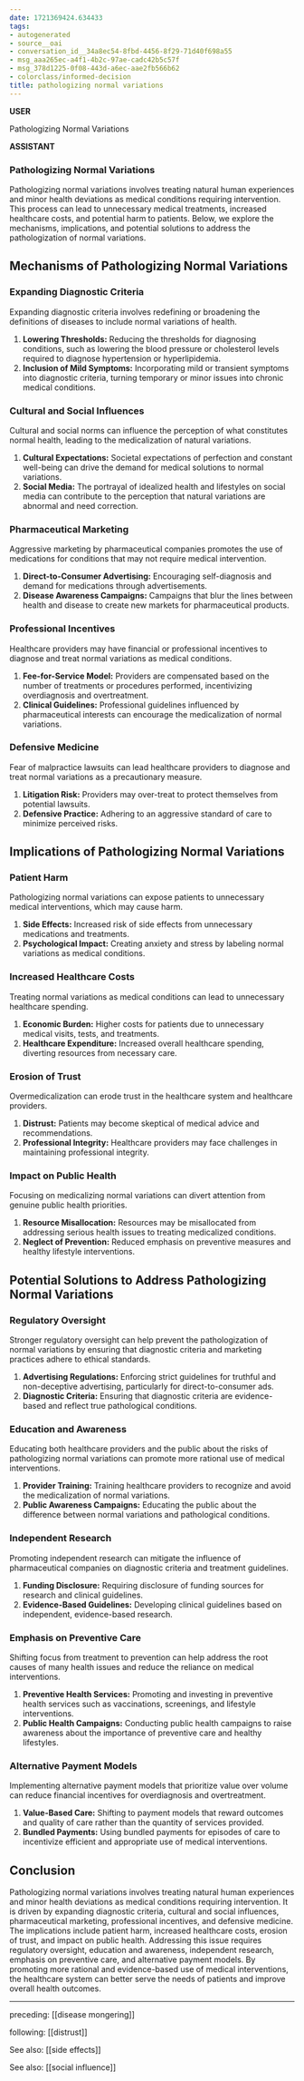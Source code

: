 ```yaml
---
date: 1721369424.634433
tags:
- autogenerated
- source__oai
- conversation_id__34a8ec54-8fbd-4456-8f29-71d40f698a55
- msg_aaa265ec-a4f1-4b2c-97ae-cadc42b5c57f
- msg_378d1225-0f08-443d-a6ec-aae2fb566b62
- colorclass/informed-decision
title: pathologizing normal variations
---
```


**USER**

Pathologizing Normal Variations


**ASSISTANT**

### Pathologizing Normal Variations

Pathologizing normal variations involves treating natural human experiences and minor health deviations as medical conditions requiring intervention. This process can lead to unnecessary medical treatments, increased healthcare costs, and potential harm to patients. Below, we explore the mechanisms, implications, and potential solutions to address the pathologization of normal variations.

## Mechanisms of Pathologizing Normal Variations

### Expanding Diagnostic Criteria
Expanding diagnostic criteria involves redefining or broadening the definitions of diseases to include normal variations of health.

1. **Lowering Thresholds:** Reducing the thresholds for diagnosing conditions, such as lowering the blood pressure or cholesterol levels required to diagnose hypertension or hyperlipidemia.
2. **Inclusion of Mild Symptoms:** Incorporating mild or transient symptoms into diagnostic criteria, turning temporary or minor issues into chronic medical conditions.

### Cultural and Social Influences
Cultural and social norms can influence the perception of what constitutes normal health, leading to the medicalization of natural variations.

1. **Cultural Expectations:** Societal expectations of perfection and constant well-being can drive the demand for medical solutions to normal variations.
2. **Social Media:** The portrayal of idealized health and lifestyles on social media can contribute to the perception that natural variations are abnormal and need correction.

### Pharmaceutical Marketing
Aggressive marketing by pharmaceutical companies promotes the use of medications for conditions that may not require medical intervention.

1. **Direct-to-Consumer Advertising:** Encouraging self-diagnosis and demand for medications through advertisements.
2. **Disease Awareness Campaigns:** Campaigns that blur the lines between health and disease to create new markets for pharmaceutical products.

### Professional Incentives
Healthcare providers may have financial or professional incentives to diagnose and treat normal variations as medical conditions.

1. **Fee-for-Service Model:** Providers are compensated based on the number of treatments or procedures performed, incentivizing overdiagnosis and overtreatment.
2. **Clinical Guidelines:** Professional guidelines influenced by pharmaceutical interests can encourage the medicalization of normal variations.

### Defensive Medicine
Fear of malpractice lawsuits can lead healthcare providers to diagnose and treat normal variations as a precautionary measure.

1. **Litigation Risk:** Providers may over-treat to protect themselves from potential lawsuits.
2. **Defensive Practice:** Adhering to an aggressive standard of care to minimize perceived risks.

## Implications of Pathologizing Normal Variations

### Patient Harm
Pathologizing normal variations can expose patients to unnecessary medical interventions, which may cause harm.

1. **Side Effects:** Increased risk of side effects from unnecessary medications and treatments.
2. **Psychological Impact:** Creating anxiety and stress by labeling normal variations as medical conditions.

### Increased Healthcare Costs
Treating normal variations as medical conditions can lead to unnecessary healthcare spending.

1. **Economic Burden:** Higher costs for patients due to unnecessary medical visits, tests, and treatments.
2. **Healthcare Expenditure:** Increased overall healthcare spending, diverting resources from necessary care.

### Erosion of Trust
Overmedicalization can erode trust in the healthcare system and healthcare providers.

1. **Distrust:** Patients may become skeptical of medical advice and recommendations.
2. **Professional Integrity:** Healthcare providers may face challenges in maintaining professional integrity.

### Impact on Public Health
Focusing on medicalizing normal variations can divert attention from genuine public health priorities.

1. **Resource Misallocation:** Resources may be misallocated from addressing serious health issues to treating medicalized conditions.
2. **Neglect of Prevention:** Reduced emphasis on preventive measures and healthy lifestyle interventions.

## Potential Solutions to Address Pathologizing Normal Variations

### Regulatory Oversight
Stronger regulatory oversight can help prevent the pathologization of normal variations by ensuring that diagnostic criteria and marketing practices adhere to ethical standards.

1. **Advertising Regulations:** Enforcing strict guidelines for truthful and non-deceptive advertising, particularly for direct-to-consumer ads.
2. **Diagnostic Criteria:** Ensuring that diagnostic criteria are evidence-based and reflect true pathological conditions.

### Education and Awareness
Educating both healthcare providers and the public about the risks of pathologizing normal variations can promote more rational use of medical interventions.

1. **Provider Training:** Training healthcare providers to recognize and avoid the medicalization of normal variations.
2. **Public Awareness Campaigns:** Educating the public about the difference between normal variations and pathological conditions.

### Independent Research
Promoting independent research can mitigate the influence of pharmaceutical companies on diagnostic criteria and treatment guidelines.

1. **Funding Disclosure:** Requiring disclosure of funding sources for research and clinical guidelines.
2. **Evidence-Based Guidelines:** Developing clinical guidelines based on independent, evidence-based research.

### Emphasis on Preventive Care
Shifting focus from treatment to prevention can help address the root causes of many health issues and reduce the reliance on medical interventions.

1. **Preventive Health Services:** Promoting and investing in preventive health services such as vaccinations, screenings, and lifestyle interventions.
2. **Public Health Campaigns:** Conducting public health campaigns to raise awareness about the importance of preventive care and healthy lifestyles.

### Alternative Payment Models
Implementing alternative payment models that prioritize value over volume can reduce financial incentives for overdiagnosis and overtreatment.

1. **Value-Based Care:** Shifting to payment models that reward outcomes and quality of care rather than the quantity of services provided.
2. **Bundled Payments:** Using bundled payments for episodes of care to incentivize efficient and appropriate use of medical interventions.

## Conclusion

Pathologizing normal variations involves treating natural human experiences and minor health deviations as medical conditions requiring intervention. It is driven by expanding diagnostic criteria, cultural and social influences, pharmaceutical marketing, professional incentives, and defensive medicine. The implications include patient harm, increased healthcare costs, erosion of trust, and impact on public health. Addressing this issue requires regulatory oversight, education and awareness, independent research, emphasis on preventive care, and alternative payment models. By promoting more rational and evidence-based use of medical interventions, the healthcare system can better serve the needs of patients and improve overall health outcomes.


---

preceding: [[disease mongering]]  


following: [[distrust]]

See also: [[side effects]]


See also: [[social influence]]